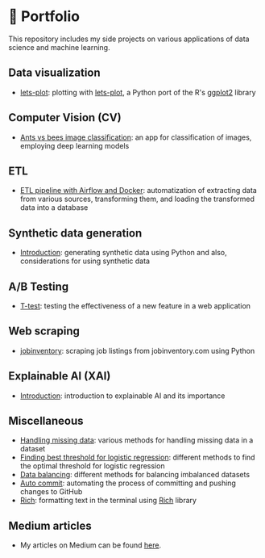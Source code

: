 # :rocket: Portfolio

This repository includes my side projects on various applications of data science and machine learning.

## Data visualization

- [lets-plot](data-visualization/lets-plot): plotting with [lets-plot](https://lets-plot.org/index.html), a Python port of the R's [ggplot2](https://ggplot2.tidyverse.org/) library

## Computer Vision (CV)

- [Ants vs bees image classification](computer-vision/ants-bees-classification/image-classification.ipynb): an app for classification of images, employing deep learning models

## ETL

- [ETL pipeline with Airflow and Docker](etl/airflow-docker): automatization of extracting data from various sources, transforming them, and loading the transformed data into a database

## Synthetic data generation

- [Introduction](synthetic-data/intro.ipynb): generating synthetic data using Python and also, considerations for using synthetic data

## A/B Testing

- [T-test](ab-test/t-test/test.ipynb): testing the effectiveness of a new feature in a web application

## Web scraping

- [jobinventory](scrape/jobinventory.com): scraping job listings from jobinventory.com using Python

## Explainable AI (XAI)

- [Introduction](xai/intro.ipynb): introduction to explainable AI and its importance

## Miscellaneous

- [Handling missing data](misc/missing-data.ipynb): various methods for handling missing data in a dataset
- [Finding best threshold for logistic regression](misc/threshold-logistic-regression.ipynb): different methods to find the optimal threshold for logistic regression
- [Data balancing](misc/data-balancing.ipynb): different methods for balancing imbalanced datasets
- [Auto commit](misc/auto-commit): automating the process of committing and pushing changes to GitHub
- [Rich](misc/rich/rich.ipynb): formatting text in the terminal using [Rich](https://github.com/Textualize/rich) library

## Medium articles

- My articles on Medium can be found [here](https://medium.com/@morihosseini/).
